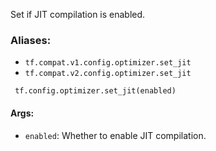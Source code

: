 
Set if JIT compilation is enabled.
### Aliases:
- `tf.compat.v1.config.optimizer.set_jit`
- `tf.compat.v2.config.optimizer.set_jit`

```
 tf.config.optimizer.set_jit(enabled)
```
#### Args:
- `enabled`: Whether to enable JIT compilation.

